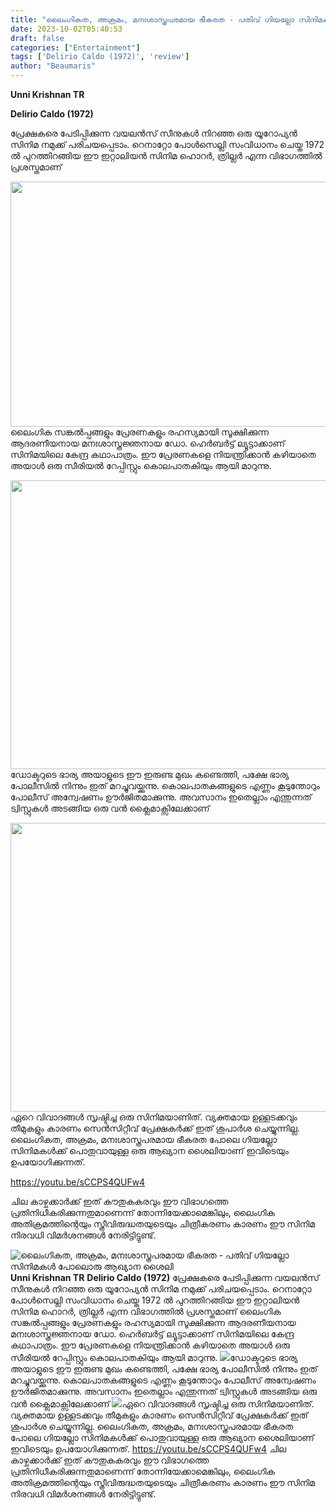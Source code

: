 ```yaml
---
title: "ലൈംഗികത, അക്രമം, മനഃശാസ്ത്രപരമായ ഭീകരത - പതിവ് ഗിയല്ലോ സിനിമകൾ പോലൊരു ആഖ്യാന ശൈലി"
date: 2023-10-02T05:40:53
draft: false
categories: ["Entertainment"]
tags: ['Delirio Caldo (1972)', 'review']
author: "Beaumaris"
---
```


<strong>Unni Krishnan TR </strong>

<strong>Delirio Caldo (1972)</strong>

പ്രേക്ഷകരെ പേടിപ്പിക്കുന്ന വയലൻസ് സീനുകൾ നിറഞ്ഞ ഒരു യൂറോപ്യൻ സിനിമ നമുക്ക് പരിചയപ്പെടാം. റെനാറ്റോ പോൾസെല്ലി സംവിധാനം ചെയ്ത 1972 ൽ പുറത്തിറങ്ങിയ ഈ ഇറ്റാലിയൻ സിനിമ ഹൊറർ, ത്രില്ലർ എന്ന വിഭാഗത്തിൽ പ്രശസ്തമാണ്

<img class=" wp-image-423145 aligncenter" src="https://cdn.boolokam.com/articles/2023/10/axccc.jpg" alt="" width="708" height="392" />ലൈംഗിക സങ്കൽപ്പങ്ങളും പ്രേരണകളും രഹസ്യമായി സൂക്ഷിക്കുന്ന ആദരണീയനായ മനഃശാസ്ത്രജ്ഞനായ ഡോ. ഹെർബർട്ട് ല്യൂട്ടാക്കാണ് സിനിമയിലെ കേന്ദ്ര കഥാപാത്രം. ഈ പ്രേരണകളെ നിയന്ത്രിക്കാൻ കഴിയാതെ അയാൾ ഒരു സീരിയൽ റേപ്പിസ്റ്റും കൊലപാതകിയും ആയി മാറുന്നു.

<img class="size-full wp-image-423146 aligncenter" src="https://cdn.boolokam.com/articles/2023/10/fwfgg.jpg" alt="" width="708" height="462" />ഡോക്ടറുടെ ഭാര്യ അയാളുടെ ഈ ഇരുണ്ട മുഖം കണ്ടെത്തി, പക്ഷേ ഭാര്യ പോലീസിൽ നിന്നും ഇത് മറച്ചുവയ്ക്കുന്നു. കൊലപാതകങ്ങളുടെ എണ്ണം കൂടുന്തോറും പോലീസ് അന്വേഷണം ഊർജിതമാക്കുന്നു. അവസാനം ഇതെല്ലാം എന്തുന്നത് ട്വിസ്റ്റുകൾ അടങ്ങിയ ഒരു വൻ ക്ലൈമാക്സിലേക്കാണ്

<img class="size-full wp-image-423147 aligncenter" src="https://cdn.boolokam.com/articles/2023/10/qddffg.jpg" alt="" width="708" height="462" />ഏറെ വിവാദങ്ങൾ സൃഷ്ടിച്ച ഒരു സിനിമയാണിത്. വ്യക്തമായ ഉള്ളടക്കവും തീമുകളും കാരണം സെൻസിറ്റീവ് പ്രേക്ഷകർക്ക് ഇത് ശുപാർശ ചെയ്യുന്നില്ല. ലൈംഗികത, അക്രമം, മനഃശാസ്ത്രപരമായ ഭീകരത പോലെ ഗിയല്ലോ സിനിമകൾക്ക് പൊതുവായുള്ള ഒരു ആഖ്യാന ശൈലിയാണ് ഇവിടെയും ഉപയോഗിക്കുന്നത്.

https://youtu.be/sCCPS4QUFw4

ചില കാഴ്ചക്കാർക്ക് ഇത് കൗതുകകരവും ഈ വിഭാഗത്തെ പ്രതിനിധീകരിക്കുന്നതുമാണെന്ന് തോന്നിയേക്കാമെങ്കിലും, ലൈംഗിക അതിക്രമത്തിന്റെയും സ്ത്രീവിരുദ്ധതയുടെയും ചിത്രീകരണം കാരണം ഈ സിനിമ നിരവധി വിമർശനങ്ങൾ നേരിട്ടിട്ടുണ്ട്.


![ലൈംഗികത, അക്രമം, മനഃശാസ്ത്രപരമായ ഭീകരത - പതിവ് ഗിയല്ലോ സിനിമകൾ പോലൊരു ആഖ്യാന ശൈലി](https://cdn.boolokam.com/articles/2023/10/axccc.jpg)**Unni Krishnan TR** **Delirio Caldo (1972)** പ്രേക്ഷകരെ പേടിപ്പിക്കുന്ന വയലൻസ് സീനുകൾ നിറഞ്ഞ ഒരു യൂറോപ്യൻ സിനിമ നമുക്ക് പരിചയപ്പെടാം. റെനാറ്റോ പോൾസെല്ലി സംവിധാനം ചെയ്ത 1972 ൽ പുറത്തിറങ്ങിയ ഈ ഇറ്റാലിയൻ സിനിമ ഹൊറർ, ത്രില്ലർ എന്ന വിഭാഗത്തിൽ പ്രശസ്തമാണ് ലൈംഗിക സങ്കൽപ്പങ്ങളും പ്രേരണകളും രഹസ്യമായി സൂക്ഷിക്കുന്ന ആദരണീയനായ മനഃശാസ്ത്രജ്ഞനായ ഡോ. ഹെർബർട്ട് ല്യൂട്ടാക്കാണ് സിനിമയിലെ കേന്ദ്ര കഥാപാത്രം. ഈ പ്രേരണകളെ നിയന്ത്രിക്കാൻ കഴിയാതെ അയാൾ ഒരു സീരിയൽ റേപ്പിസ്റ്റും കൊലപാതകിയും ആയി മാറുന്നു. ![](https://cdn.boolokam.com/articles/2023/10/fwfgg.jpg)ഡോക്ടറുടെ ഭാര്യ അയാളുടെ ഈ ഇരുണ്ട മുഖം കണ്ടെത്തി, പക്ഷേ ഭാര്യ പോലീസിൽ നിന്നും ഇത് മറച്ചുവയ്ക്കുന്നു. കൊലപാതകങ്ങളുടെ എണ്ണം കൂടുന്തോറും പോലീസ് അന്വേഷണം ഊർജിതമാക്കുന്നു. അവസാനം ഇതെല്ലാം എന്തുന്നത് ട്വിസ്റ്റുകൾ അടങ്ങിയ ഒരു വൻ ക്ലൈമാക്സിലേക്കാണ് ![](https://cdn.boolokam.com/articles/2023/10/qddffg.jpg)ഏറെ വിവാദങ്ങൾ സൃഷ്ടിച്ച ഒരു സിനിമയാണിത്. വ്യക്തമായ ഉള്ളടക്കവും തീമുകളും കാരണം സെൻസിറ്റീവ് പ്രേക്ഷകർക്ക് ഇത് ശുപാർശ ചെയ്യുന്നില്ല. ലൈംഗികത, അക്രമം, മനഃശാസ്ത്രപരമായ ഭീകരത പോലെ ഗിയല്ലോ സിനിമകൾക്ക് പൊതുവായുള്ള ഒരു ആഖ്യാന ശൈലിയാണ് ഇവിടെയും ഉപയോഗിക്കുന്നത്. https://youtu.be/sCCPS4QUFw4 ചില കാഴ്ചക്കാർക്ക് ഇത് കൗതുകകരവും ഈ വിഭാഗത്തെ പ്രതിനിധീകരിക്കുന്നതുമാണെന്ന് തോന്നിയേക്കാമെങ്കിലും, ലൈംഗിക അതിക്രമത്തിന്റെയും സ്ത്രീവിരുദ്ധതയുടെയും ചിത്രീകരണം കാരണം ഈ സിനിമ നിരവധി വിമർശനങ്ങൾ നേരിട്ടിട്ടുണ്ട്.
